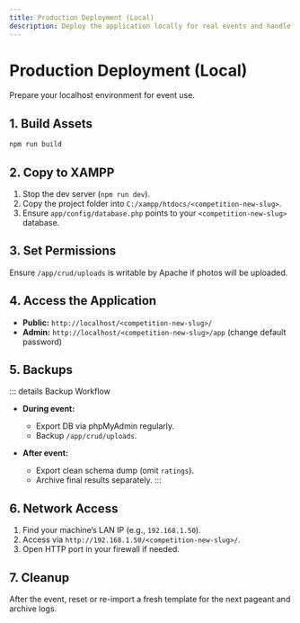 ```yaml
---
title: Production Deployment (Local)
description: Deploy the application locally for real events and handle backups.
---
```


# Production Deployment (Local)

Prepare your localhost environment for event use.

## 1. Build Assets

```bash
npm run build
```

## 2. Copy to XAMPP

1. Stop the dev server (`npm run dev`).
2. Copy the project folder into `C:/xampp/htdocs/<competition-new-slug>`.
3. Ensure `app/config/database.php` points to your `<competition-new-slug>` database.

## 3. Set Permissions

Ensure `/app/crud/uploads` is writable by Apache if photos will be uploaded.

## 4. Access the Application

* **Public:**  `http://localhost/<competition-new-slug>/`
* **Admin:**   `http://localhost/<competition-new-slug>/app` (change default password)

## 5. Backups

::: details Backup Workflow

* **During event:**

  * Export DB via phpMyAdmin regularly.
  * Backup `/app/crud/uploads`.
* **After event:**

  * Export clean schema dump (omit `ratings`).
  * Archive final results separately.
:::

## 6. Network Access 

1. Find your machine’s LAN IP (e.g., `192.168.1.50`).
2. Access via `http://192.168.1.50/<competition-new-slug>/`.
3. Open HTTP port in your firewall if needed.

## 7. Cleanup

After the event, reset or re-import a fresh template for the next pageant and archive logs.